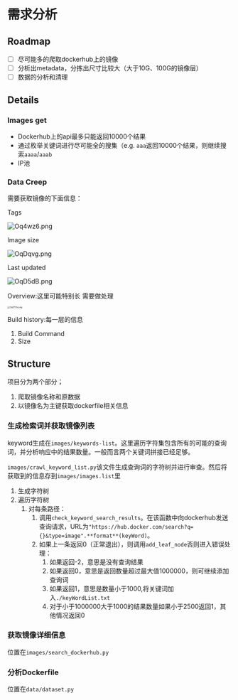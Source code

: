# 需求分析
## Roadmap
- [ ] 尽可能多的爬取dockerhub上的镜像
- [ ] 分析出metadata，分拣出尺寸比较大（大于10G、100G的镜像层）
- [ ] 数据的分析和清理

## Details
### Images get
- Dockerhub上的api最多只能返回10000个结果
- 通过枚举关键词进行尽可能全的搜集（e.g. `aaa`返回10000个结果，则继续搜索`aaaa`/`aaab`
- IP池
### Data Creep

需要获取镜像的下面信息：

Tags

![Oq4wz6.png](https://i.imgtg.com/2023/06/02/Oq4wz6.png)

Image size

![OqDqvg.png](https://i.imgtg.com/2023/06/02/OqDqvg.png)

Last updated

![OqD5dB.png](https://i.imgtg.com/2023/06/02/OqD5dB.png)

Overview:这里可能特别长 需要做处理

<img src="https://i.imgtg.com/2023/06/02/OqDTOs.png" alt="OqDTOs.png" style="zoom:33%;" />

Build history:每一层的信息

1. Build Command
2. Size

## Structure

项目分为两个部分；

1. 爬取镜像名称和原数据
2. 以镜像名为主键获取dockerfile相关信息

### 生成检索词并获取镜像列表

keyword生成在`images/keywords-list`。这里遍历字符集包含所有的可能的查询词，并分析响应中的结果数量。一般而言两个关键词拼接已经足够。

`images/crawl_keyword_list.py`该文件生成查询词的字符树并进行审查。然后将获取到的信息存到`images/images.list`里

1. 生成字符树
2. 遍历字符树
   1. 对每条路径：
      1. 调用`check_keyword_search_results`。在该函数中向dockerhub发送查询请求，URL为`"https://hub.docker.com/search?q={}&type=image".**format**(keyWord)`。
      2. 如果上一条返回0（正常退出），则调用`add_leaf_node`否则进入错误处理：
         1. 如果返回-2，意思是没有查询结果
         2. 如果返回0，意思是返回数量超过最大值1000000，则可继续添加查询词
         3. 如果返回1，意思是数量小于1000,将关键词加入`./keyWordList.txt`
         4. 对于小于1000000大于1000的结果数量如果小于2500返回1，其他情况返回0

### 获取镜像详细信息

位置在`images/search_dockerhub.py`

### 分析Dockerfile

位置在`data/dataset.py`

